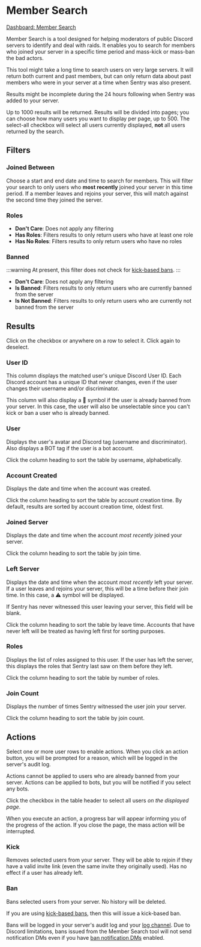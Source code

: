 # Member Search

[Dashboard: Member Search](https://sentrybot.gg/dashboard/membersearch)

Member Search is a tool designed for helping moderators of public Discord servers to identify and deal with raids. It
enables you to search for members who joined your server in a specific time period and mass-kick or mass-ban the bad actors.

This tool might take a long time to search users on very large servers. It will return both current and past members,
but can only return data about past members who were in your server at a time when Sentry was also present.

Results might be incomplete during the 24 hours following when Sentry was added to your server.

Up to 1000 results will be returned. Results will be divided into pages; you can choose how many users you want to display
per page, up to 500. The select-all checkbox will select all users currently displayed, **not** all users returned by
the search.

## Filters

### Joined Between

Choose a start and end date and time to search for members. This will filter your search to only users who **most recently**
joined your server in this time period. If a member leaves and rejoins your server, this will match against the second
time they joined the server.

### Roles

- **Don't Care**: Does not apply any filtering
- **Has Roles**: Filters results to only return users who have at least one role
- **Has No Roles**: Filters results to only return users who have no roles

### Banned

:::warning
At present, this filter does not check for [kick-based bans](./commands.md#bot-kick-based-bans).
:::

- **Don't Care**: Does not apply any filtering
- **Is Banned**: Filters results to only return users who are currently banned from the server
- **Is Not Banned**: Filters results to only return users who are currently not banned from the server

## Results

Click on the checkbox or anywhere on a row to select it. Click again to deselect.

### User ID

This column displays the matched user's unique Discord User ID. Each Discord account has a unique ID that never changes,
even if the user changes their username and/or discriminator.

This column will also display a 🚫 symbol if the user is already banned from your server. In this case, the user will
also be unselectable since you can't kick or ban a user who is already banned.

### User

Displays the user's avatar and Discord tag (username and discriminator). Also displays a BOT tag if the user is a bot
account.

Click the column heading to sort the table by username, alphabetically.

### Account Created

Displays the date and time when the account was created.

Click the column heading to sort the table by account creation time. By default, results are sorted by account creation
time, oldest first.

### Joined Server

Displays the date and time when the account *most recently* joined your server.

Click the column heading to sort the table by join time.

### Left Server

Displays the date and time when the account *most recently* left your server. If a user leaves and rejoins your server,
this will be a time before their join time. In this case, a ⚠️ symbol will be displayed.

If Sentry has never witnessed this user leaving your server, this field will be blank.

Click the column heading to sort the table by leave time. Accounts that have never left will be treated as having left
first for sorting purposes.

### Roles

Displays the list of roles assigned to this user. If the user has left the server, this displays the roles that Sentry
last saw on them before they left.

Click the column heading to sort the table by number of roles.

### Join Count

Displays the number of times Sentry witnessed the user join your server.

Click the column heading to sort the table by join count.

## Actions

Select one or more user rows to enable actions. When you click an action button, you will be prompted for a reason,
which will be logged in the server's audit log.

Actions cannot be applied to users who are already banned from your server. Actions can be applied to bots, but you will
be notified if you select any bots.

Click the checkbox in the table header to select all users *on the displayed page*.

When you execute an action, a progress bar will appear informing you of the progress of the action. If you close the page,
the mass action will be interrupted.

### Kick

Removes selected users from your server. They will be able to rejoin if they have a valid invite link (even the same
invite they originally used). Has no effect if a user has already left.

### Ban

Bans selected users from your server. No history will be deleted.

If you are using [kick-based bans](./commands.md#bot-kick-based-bans), then this will issue a kick-based ban.

Bans will be logged in your server's audit log and your [log channel](./settings.md#logging). Due to Discord limitations,
bans issued from the Member Search tool will not send notification DMs even if you have
[ban notification DMs](./commands.md#send-dm-to-banned-members) enabled.
